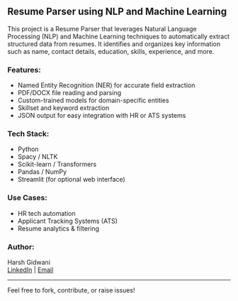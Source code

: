 ## Resume Parser using NLP and Machine Learning

This project is a Resume Parser that leverages Natural Language Processing (NLP) and Machine Learning techniques to automatically extract structured data from resumes. It identifies and organizes key information such as name, contact details, education, skills, experience, and more.

### Features:
- Named Entity Recognition (NER) for accurate field extraction
- PDF/DOCX file reading and parsing
- Custom-trained models for domain-specific entities
- Skillset and keyword extraction
- JSON output for easy integration with HR or ATS systems

### Tech Stack:
- Python
- Spacy / NLTK
- Scikit-learn / Transformers
- Pandas / NumPy
- Streamlit (for optional web interface)

### Use Cases:
- HR tech automation
- Applicant Tracking Systems (ATS)
- Resume analytics & filtering

### Author:
Harsh Gidwani  
[LinkedIn](https://www.linkedin.com/in/harsh-gidwani-497a63243?utm_source=share&utm_campaign=share_via&utm_content=profile&utm_medium=android_app) | [Email](mailto:harshigidwani2007@gmail.com)

---

Feel free to fork, contribute, or raise issues!
